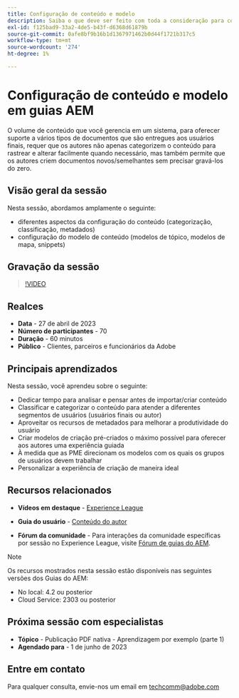 ```yaml
---
title: Configuração de conteúdo e modelo
description: Saiba o que deve ser feito com toda a consideração para configurar o conteúdo e os modelos nos Guias do AEM.
exl-id: f125bad9-33a2-4de5-b43f-d6368d61879b
source-git-commit: 0afe8bf9b16b1d1367971462b0d44f1721b317c5
workflow-type: tm+mt
source-wordcount: '274'
ht-degree: 1%

---
```


# Configuração de conteúdo e modelo em guias AEM

O volume de conteúdo que você gerencia em um sistema, para oferecer suporte a vários tipos de documentos que são entregues aos usuários finais, requer que os autores não apenas categorizem o conteúdo para rastrear e alterar facilmente quando necessário, mas também permite que os autores criem documentos novos/semelhantes sem precisar gravá-los do zero.


## Visão geral da sessão

Nesta sessão, abordamos amplamente o seguinte:

- diferentes aspectos da configuração do conteúdo (categorização, classificação, metadados)
- configuração do modelo de conteúdo (modelos de tópico, modelos de mapa, snippets)


## Gravação da sessão

>[!VIDEO](https://video.tv.adobe.com/v/3419004/guides-templates-author-templates?quality=12&learn=on)


## Realces

- **Data** - 27 de abril de 2023
- **Número de participantes** - 70
- **Duração** - 60 minutos
- **Público** - Clientes, parceiros e funcionários da Adobe


## Principais aprendizados

Nesta sessão, você aprendeu sobre o seguinte:

- Dedicar tempo para analisar e pensar antes de importar/criar conteúdo
- Classificar e categorizar o conteúdo para atender a diferentes segmentos de usuários (usuários finais ou autor)
- Aproveitar os recursos de metadados para melhorar a produtividade do usuário
- Criar modelos de criação pré-criados o máximo possível para oferecer aos autores uma experiência guiada
- À medida que as PME direcionam os modelos com os quais os grupos de usuários devem trabalhar
- Personalizar a experiência de criação de maneira ideal



## Recursos relacionados

- **Vídeos em destaque** -  [Experience League](https://experienceleague.adobe.com/docs/experience-manager-guides-learn/videos/advanced-user-guide/folder-profiles.html)

- **Guia do usuário** - [Conteúdo do autor](/help/product-guide/user-guide/reports-intro.md)

- **Fórum da comunidade** - Para interações da comunidade específicas por sessão no Experience League, visite  [Fórum de guias do AEM](https://experienceleaguecommunities.adobe.com/t5/experience-manager-guides/bd-p/xml-documentation-discussions).

>[!NOTE]
>
> Os recursos mostrados nesta sessão estão disponíveis nas seguintes versões dos Guias do AEM:
>
> - No local: 4.2 ou posterior
> - Cloud Service: 2303 ou posterior


## Próxima sessão com especialistas

- **Tópico** - Publicação PDF nativa - Aprendizagem por exemplo (parte 1)
- **Agendado para** - 1 de junho de 2023


## Entre em contato

Para qualquer consulta, envie-nos um email em <techcomm@adobe.com>
